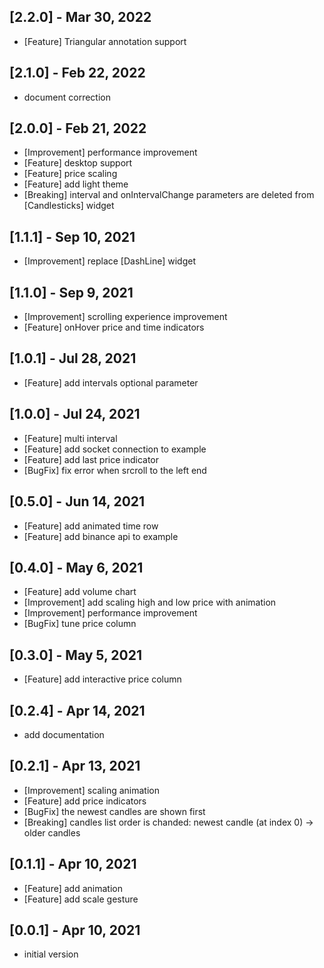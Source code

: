 ## [2.2.0] - Mar 30, 2022

- [Feature] Triangular annotation support

## [2.1.0] - Feb 22, 2022

- document correction

## [2.0.0] - Feb 21, 2022

- [Improvement] performance improvement
- [Feature] desktop support
- [Feature] price scaling
- [Feature] add light theme
- [Breaking] interval and onIntervalChange parameters are deleted from [Candlesticks] widget

## [1.1.1] - Sep 10, 2021

- [Improvement] replace [DashLine] widget
 
## [1.1.0] - Sep 9, 2021

- [Improvement] scrolling experience improvement
- [Feature] onHover price and time indicators
 
## [1.0.1] - Jul 28, 2021

- [Feature] add intervals optional parameter

## [1.0.0] - Jul 24, 2021

- [Feature] multi interval
- [Feature] add socket connection to example
- [Feature] add last price indicator
- [BugFix] fix error when srcroll to the left end

## [0.5.0] - Jun 14, 2021

- [Feature] add animated time row
- [Feature] add binance api to example

## [0.4.0] - May 6, 2021

- [Feature] add volume chart
- [Improvement] add scaling high and low price with animation
- [Improvement] performance improvement
- [BugFix] tune price column

## [0.3.0] - May 5, 2021

- [Feature] add interactive price column

## [0.2.4] - Apr 14, 2021

- add documentation

## [0.2.1] - Apr 13, 2021

- [Improvement] scaling animation
- [Feature] add price indicators
- [BugFix] the newest candles are shown first
- [Breaking] candles list order is chanded: newest candle (at index 0) -> older candles

## [0.1.1] - Apr 10, 2021

- [Feature] add animation
- [Feature] add scale gesture

## [0.0.1] - Apr 10, 2021

- initial version
